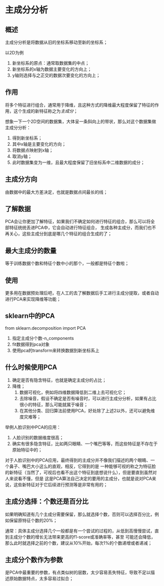 # 主成分分析

## 概述
主成分分析是将数据从旧的坐标系移动至新的坐标系；

以2D为例
1. 新坐标系的原点：通常取数据集的中点；
2. 新坐标系的x轴为数据主要变化的方向上；
3. y轴则选择与之正交的数据次要变化的方向上；

## 作用
将多个特征进行组合，通常用于降维，且这种方式的降维最大程度保留了特征的作用，这个生成的新特征称之为*主成分*；

想象一下一个2D空间的数据集，大体呈一条斜向上的带状，那么对这个数据集做主成分分析：
1. 得到新坐标系；
2. 其中x轴是主要变化的方向；
3. 将数据点映射到x轴；
4. 取消y轴；
5. 此时数据集变为一维，且最大程度保留了旧坐标系中二维数据的成分；

## 主成分方向
由数据中的最大方差决定，也就是数据点间最长的线；

## 了解数据
PCA会让你更加了解特征，如果我们不确定如何进行特征的组合，那么可以将全部特征统统丢进PCA中，它会自动进行特征组合，
生成各种主成分，而我们也不再关心，这些主成分到底是哪几个特征的组合生成的了；

## 最大主成分的数量
等于训练数据个数和特征个数中小的那个，一般都是特征个数啦；

## 使用
更多用在数据预处理后吧，在人工的去了解数据后手工进行主成分提取，或者自动进行PCA来实现降维等功能；

## sklearn中的PCA
from sklearn.decomposition import PCA
1. 指定主成分个数-n_components
2. fit数据得到pca对象
3. 使用pca的transform来转换数据到新坐标系上

## 什么时候使用PCA
1. 确定是否有隐含特征，也就是确定主成分的占比；
2. 降维；
    1. 数据可视化，例如将四维数据降低到二维上去可视化它；
    2. 去除噪音，假设不确定是否有噪音时，可以进行主成分分析，如果有占比很小的特征，那么可能就属于噪音；
    3. 在其他分类、回归算法前使用PCA，好处除了上述2以外，还可以避免维度灾难等；

举例人脸识别中PCA的应用：
1. 人脸识别的数据维度很高；
2. 确实有很多隐含特征，比如两只眼睛、一个嘴巴等等，而这些特征是不存在于原始特征中的；

对于人脸识别中的PCA应用，最终得到的主成分并不像我们描述的两个眼睛、一个鼻子、嘴巴大小这么的直观，相反，它得到的是
一种能够可视的称之为特征脸的新特征（当然了，可视后也看不出这个特征到底想说什么），但是要直到虽然对人来说看不懂，但是
这是PCA算法自己决定的要用的主成分，也就是说对PCA来说，这些新特征对于它后续进行预测等是非常有用的；

## 主成分选择：个数还是百分比
如果明确知道有几个主成分需要保留，那么就选择个数，否则可以选择百分比，例如保留原特征个数的20%；

通常：具体主成分选择几个一般都是有一个尝试的过程的，从低到高慢慢尝试，直到主成分个数的增长无法带来更高的f1-score或准确率等，甚至
可能还会降低，那么此时就选择之前的个数，建议从10%开始，每次1%的个数递增或者递减；

## 主成分个数作为参数
是PCA中最重要的参数，有点类似树的层数，太少容易丢失特征，导致不足以描述原始数据特点，太多容易过拟合；
